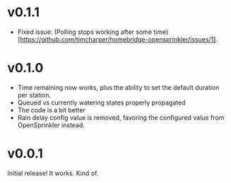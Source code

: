 # v0.1.1

- Fixed issue: (Polling stops working after some time)[https://github.com/timcharper/homebridge-opensprinkler/issues/1].

# v0.1.0

- Time remaining now works, plus the ability to set the default duration per station.
- Queued vs currently watering states properly propagated
- The code is a bit better
- Rain delay config value is removed, favoring the configured value from OpenSprinkler instead.

# v0.0.1

Initial release! It works. Kind of.

